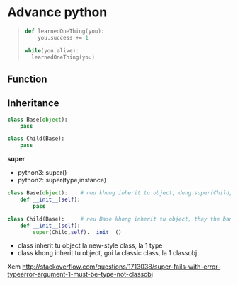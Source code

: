 # Advance python

> ```python
> def learnedOneThing(you):
>     you.success += 1
> 
> while(you.alive):
>   learnedOneThing(you)
> ```

## Function

## Inheritance

```python
class Base(object):
    pass

class Child(Base):
    pass
```

__super__
- python3: super()
- python2: super(type,instance)

```python
class Base(object):    # neu khong inherit tu object, dung super(Child,self) se bao loi TypeError: super() argument 1 must be type, not classobj
    def __init__(self):
        pass

class Child(Base):     # neu Base khong inherit tu object, thay the bang Chile(bBase,object) se khong bao loi
    def __init__(self):
        super(Child,self).__init__()
```
- class inherit tu object la new-style class, la 1 type
- class khong inherit tu object, goi la classic class, la 1 classobj

Xem http://stackoverflow.com/questions/1713038/super-fails-with-error-typeerror-argument-1-must-be-type-not-classobj
